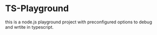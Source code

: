 # TS-Playground

this is a node.js playground project with preconfigured options to debug and wrtite in typescript.

